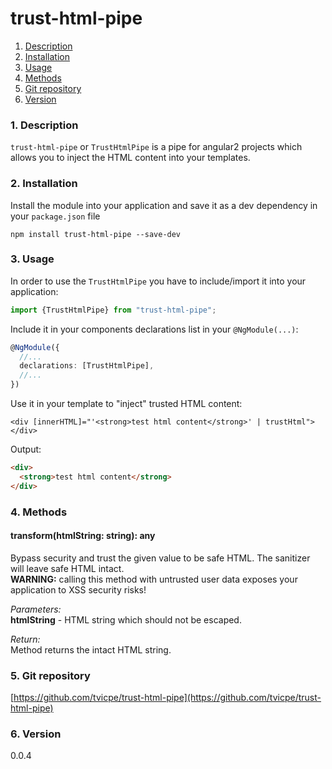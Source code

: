 trust-html-pipe
=====
1. [Description](#description)
2. [Installation](#installation)
3. [Usage](#usage)
4. [Methods](#methods)
5. [Git repository](#git)
6. [Version](#version)

### <a name="description"></a>1. Description
`trust-html-pipe` or `TrustHtmlPipe` is a pipe for angular2 projects 
which allows you to inject the HTML content into your templates.
  
### <a name="installation"></a>2. Installation
Install the module into your application and save it as a dev 
dependency in your `package.json` file  
```
npm install trust-html-pipe --save-dev
```

### <a name="usage"></a>3. Usage
In order to use the `TrustHtmlPipe` you have to include/import 
it into your application:

```typescript
import {TrustHtmlPipe} from "trust-html-pipe";
```

Include it in your components declarations list in your `@NgModule(...)`:
```typescript
@NgModule({
  //...
  declarations: [TrustHtmlPipe],
  //...
})
```

Use it in your template to "inject" trusted HTML content:
```angular2html
<div [innerHTML]="'<strong>test html content</strong>' | trustHtml"></div>
```
  
Output:
```html
<div>
  <strong>test html content</strong>
</div>
```
  
  
### <a name="methods"></a>4. Methods
  
#### transform(htmlString: string): any
Bypass security and trust the given value to be safe HTML. 
The sanitizer will leave safe HTML intact.  
**WARNING:** calling this method with untrusted user data exposes your 
application to XSS security risks!
  
*Parameters:*  
**htmlString** - HTML string which should not be escaped.  
  
*Return:*  
Method returns the intact HTML string.  
  
  
### <a name="git"></a>5. Git repository
[https://github.com/tvicpe/trust-html-pipe](https://github.com/tvicpe/trust-html-pipe)

### <a name="version"></a>6. Version
0.0.4